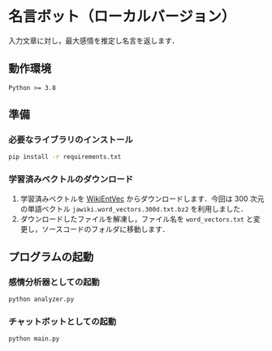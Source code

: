 # 名言ボット（ローカルバージョン）
入力文章に対し，最大感情を推定し名言を返します．

## 動作環境
`Python >= 3.8`

## 準備
### 必要なライブラリのインストール
```bash
pip install -r requirements.txt
```

### 学習済みベクトルのダウンロード
1. 学習済みベクトルを [WikiEntVec](https://github.com/singletongue/WikiEntVec/releases) からダウンロードします．今回は 300 次元の単語ベクトル `jawiki.word_vectors.300d.txt.bz2` を利用しました．
2. ダウンロードしたファイルを解凍し，ファイル名を `word_vectors.txt` と変更し，ソースコードのフォルダに移動します．

## プログラムの起動
### 感情分析器としての起動
```bash
python analyzer.py
```

### チャットボットとしての起動
```bash
python main.py
```
